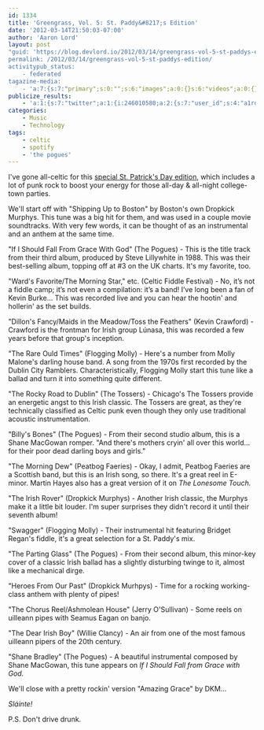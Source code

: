 ```yaml
---
id: 1334
title: 'Greengrass, Vol. 5: St. Paddy&#8217;s Edition'
date: '2012-03-14T21:50:03-07:00'
author: 'Aaron Lord'
layout: post
"guid: 'https://blog.devlord.io/2012/03/14/greengrass-vol-5-st-paddys-edition/'
permalink: /2012/03/14/greengrass-vol-5-st-paddys-edition/
activitypub_status:
    - federated
tagazine-media:
    - 'a:7:{s:7:"primary";s:0:"";s:6:"images";a:0:{}s:6:"videos";a:0:{}s:11:"image_count";s:1:"0";s:6:"author";s:8:"28099389";s:7:"blog_id";s:8:"28571045";s:9:"mod_stamp";s:19:"2012-03-15 05:50:04";}'
publicize_results:
    - 'a:1:{s:7:"twitter";a:1:{i:246010580;a:2:{s:7:"user_id";s:4:"a1rd";s:7:"post_id";s:18:"180168973009158144";}}}'
categories:
    - Music
    - Technology
tags:
    - celtic
    - spotify
    - 'the pogues'
---
```


<p>I've gone all-celtic for this <a href="http://open.spotify.com/user/1217402077/playlist/0nSaLisfprwFcHj3X5nAxI">special St. Patrick's Day edition</a>, which includes a lot of punk rock to boost your energy for those all-day &amp; all-night college-town parties.</p><p>We'll start off with &quot;Shipping Up to Boston&quot; by Boston's own Dropkick Murphys. This tune was a big hit for them, and was used in a couple movie soundtracks. With very few words, it can be thought of as an instrumental and an anthem at the same time.</p><p>&quot;If I Should Fall From Grace With God&quot; (The Pogues) - This is the title track from their third album, produced by Steve Lillywhite in 1988. This was their best-selling album, topping off at #3 on the UK charts. It's my favorite, too.</p><p>&quot;Ward's Favorite/The Morning Star,&quot; etc. (Celtic Fiddle Festival) - No, it’s not a fiddle camp; it’s not even a compilation: it’s a band! I’ve long been a fan of Kevin Burke… This was recorded live and you can hear the hootin' and hollerin' as the set builds.</p><p>&quot;Dillon's Fancy/Maids in the Meadow/Toss the Feathers&quot; (Kevin Crawford) - Crawford is the frontman for Irish group Lúnasa, this was recorded a few years before that group's inception.</p><p>&quot;The Rare Ould Times&quot; (Flogging Molly) - Here's a number from Molly Malone's darling house band. A song from the 1970s first recorded by the Dublin City Ramblers. Characteristically, Flogging Molly start this tune like a ballad and turn it into something quite different.</p><p>&quot;The Rocky Road to Dublin&quot; (The Tossers) - Chicago's The Tossers provide an energetic angst to this Irish classic. The Tossers are great, as they're technically classified as Celtic punk even though they only use traditional acoustic instrumentation.</p><p>&quot;Billy's Bones&quot; (The Pogues) - From their second studio album, this is a Shane MacGowan romper. &quot;And there's mothers cryin' all over this world…for their poor dead darling boys and girls.&quot;</p><p>&quot;The Morning Dew&quot; (Peatbog Faeries) - Okay, I admit, Peatbog Faeries are a Scottish band, but this is an Irish song, so there. It's a great reel in E-minor. Martin Hayes also has a great version of it on <em>The Lonesome Touch.</em></p><p>&quot;The Irish Rover&quot; (Dropkick Murphys) - Another Irish classic, the Murphys make it a little bit louder. I'm super surprises they didn't record it until their seventh album!</p><p>&quot;Swagger&quot; (Flogging Molly) - Their instrumental hit featuring Bridget Regan's fiddle, it's a great selection for a St. Paddy's mix.</p><p>&quot;The Parting Glass&quot; (The Pogues) - From their second album, this minor-key cover of a classic Irish ballad has a slightly disturbing twinge to it, almost like a mechanical dirge.</p><p>&quot;Heroes From Our Past&quot; (Dropkick Murhpys) - Time for a rocking working-class anthem with plenty of pipes!</p><p>&quot;The Chorus Reel/Ashmolean House&quot; (Jerry O'Sullivan) - Some reels on uilleann pipes with Seamus Eagan on banjo.</p><p>&quot;The Dear Irish Boy&quot; (Willie Clancy) - An air from one of the most famous uilleann pipers of the 20th century.</p><p>&quot;Shane Bradley&quot; (The Pogues) - A beautiful instrumental composed by Shane MacGowan, this tune appears on <em>If I Should Fall from Grace with God.</em></p><p>We'll close with a pretty rockin' version &quot;Amazing Grace&quot; by DKM…</p><p><em>Sláinte!</em></p><p>P.S. Don't drive drunk.</p>